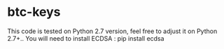 # btc-keys
This code is tested on Python 2.7 version, feel free to adjust it on Python 2.7+..
You will need to install ECDSA :
  pip install ecdsa
